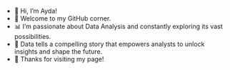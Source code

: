 - 👋 Hi, I’m Ayda!
- 👀 Welcome to my GitHub corner.
- 📊 I’m passionate about Data Analysis and constantly exploring its vast possibilities.
- 🧩 Data tells a compelling story that empowers analysts to unlock insights and shape the future.
- 🙏 Thanks for visiting my page!


<!---
Ayda-Codify/Ayda-Codify is a ✨ special ✨ repository because its `README.md` (this file) appears on your GitHub profile.
You can click the Preview link to take a look at your changes.
--->
